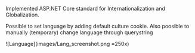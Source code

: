 Implemented ASP.NET Core standard for Internationalization and Globalization.

Possible to set language by adding default culture cookie. Also poosible to manually (temporary) change language through querystring

![Language](images/Lang_screenshot.png =250x)

